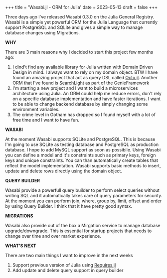 +++
title = 'Wasabi.jl - ORM for Julia'
date = 2023-05-13
draft = false
+++

Three days ago I've released Wasabi 0.3.0 on the Julia General Registry. 
Wasabi is a simple yet powerful ORM for the Julia Language that currently support PostgreSQL and SQLite and gives a simple way to manage database changes using Migrations.

**WHY**

There are 3 main reasons why I decided to start this project few months ago:
1. I dind't find any available library for Julia written with Domain Driven Design in mind. I always want to rely on my domain object. BTW I have found an amazing project that act as query DSL called [Octo.jl](https://github.com/wookay/Octo.jl). Another ORM that I've found is [SearchLight](https://github.com/GenieFramework/SearchLight.jl) as part of the GenieFramework
2. I'm starting a new project and I want to build a microservices architecture using Julia. An ORM could help me reduce errors, don't rely on a specific database implementation and have faster iterations. I want to be able to change backend database by simply changing some environment variables.
3. The crime level in Gotham has dropped so I found myself with a lot of free time and I want to have fun.

**WASABI**

At the moment Wasabi supports SQLite and PostgreSQL. This is because I'm going to use SQLite as testing database and PostgreSQL as production database. I hope to add MySQL support as soon as possibile.
Using Wasabi you can define a model and it's constraints such as primary keys, foreign keys and unique constraints. You can than automatically create tables that reflect the model implementation.
Wasabi supports basic methods to insert, update and delete rows directly using the domain object.

**QUERY BUILDER**

Wasabi provide a powerfull query builder to perform select queries without writing SQL and it automatically takes care of query parameters for security. At the moment you can perform join, where, group by, limit, offset and order by using Query Builder. I think that it have pretty good syntax.

**MIGRATIONS**

Wasabi also provide out of the box a Mirgation service to manage database upgrade/downgrade. This is essential for startup projects that needs to change over time and over market experience.

**WHAT'S NEXT**

There are two main things I want to improve in the next weeks
1. Support previous version of Julia using [Requires.jl](https://github.com/JuliaPackaging/Requires.jl)
2. Add update and delete query support in query builder
